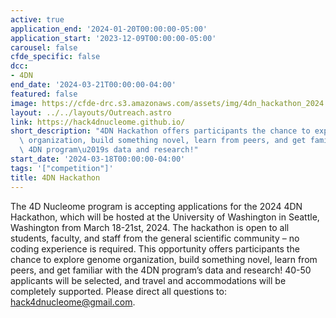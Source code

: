 ```yaml
---
active: true
application_end: '2024-01-20T00:00:00-05:00'
application_start: '2023-12-09T00:00:00-05:00'
carousel: false
cfde_specific: false
dcc:
- 4DN
end_date: '2024-03-21T00:00:00-04:00'
featured: false
image: https://cfde-drc.s3.amazonaws.com/assets/img/4dn_hackathon_2024.png
layout: ../../layouts/Outreach.astro
link: https://hack4dnucleome.github.io/
short_description: "4DN Hackathon offers participants the chance to explore genome\
  \ organization, build something novel, learn from peers, and get familiar with the\
  \ 4DN program\u2019s data and research!"
start_date: '2024-03-18T00:00:00-04:00'
tags: '["competition"]'
title: 4DN Hackathon
---
```

The 4D Nucleome program is accepting applications for the 2024 4DN Hackathon, which will be hosted at the University of Washington in Seattle, Washington from March 18-21st, 2024. The hackathon is open to all students, faculty, and staff from the general scientific community – no coding experience is required. This opportunity offers participants the chance to explore genome organization, build something novel, learn from peers, and get familiar with the 4DN program’s data and research! 40-50 applicants will be selected, and travel and accommodations will be completely supported. Please direct all questions to: hack4dnucleome@gmail.com.